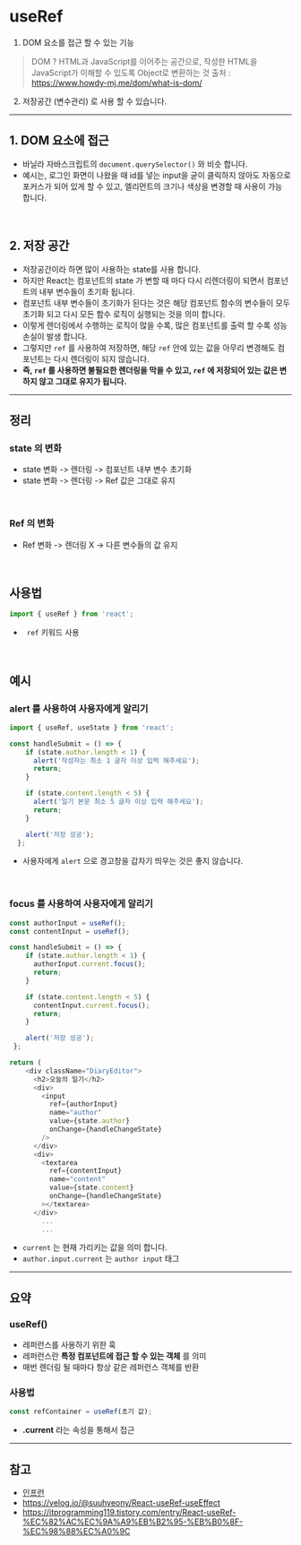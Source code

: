 # useRef
1. DOM 요소를 접근 할 수 있는 기능
> DOM ?
HTML과 JavaScript를 이어주는 공간으로, 작성한 HTML을 JavaScript가 이해할 수 있도록 Object로 변환하는 것
출처 : https://www.howdy-mj.me/dom/what-is-dom/
2. 저장공간 (변수관리) 로 사용 할 수 있습니다.


***

## 1. DOM 요소에 접근
- 바닐라 자바스크립트의 `document.querySelector()` 와 비슷 합니다.
- 예시는, 로그인 화면이 나왔을 때 id를 넣는 input을 굳이 클릭하지 않아도 자동으로 포커스가 되어 있게 할 수 있고, 엘리먼트의 크기나 색상을 변경할 때 사용이 가능 합니다.

<br>

## 2. 저장 공간
- 저장공간이라 하면 많이 사용하는 state를 사용 합니다.
- 하지만 React는 컴포넌트의 state 가 변할 때 마다 다시 리렌더링이 되면서 컴포넌트의 내부 변수들이 초기화 됩니다.
- 컴포넌트 내부 변수들이 초기화가 된다는 것은 해당 컴포넌트 함수의 변수들이 모두 초기화 되고 다시 모든 함수 로직이 실행되는 것을 의미 합니다.
- 이렇게 렌더링에서 수행하는 로직이 많을 수록, 많은 컴포넌트를 출력 할 수록 성능 손실이 발생 합니다.
- 그렇지만 `ref` 를 사용하여 저장하면, 해당 `ref` 안에 있는 값을 아무리 변경해도 컴포넌트는 다시 렌더링이 되지 않습니다.
- __즉, `ref` 를 사용하면 불필요한 렌더링을 막을 수 있고, `ref` 에 저장되어 있는 값은 변하지 않고 그대로 유지가 됩니다.__

***

## 정리
### state 의 변화
- state 변화 -> 렌더링 -> 컴포넌트 내부 변수 초기화
- state 변화 -> 렌더링 -> Ref 값은 그대로 유지

<br>

### Ref 의 변화
- Ref 변화 -> 렌더링 X -> 다른 변수들의 값 유지


<br>

## 사용법
```js
import { useRef } from 'react';
```
- ` ref` 키워드 사용

<br>

## 예시 
### alert 를 사용하여 사용자에게 알리기
```js
import { useRef, useState } from 'react';

const handleSubmit = () => {
    if (state.author.length < 1) {
      alert('작성자는 최소 1 글자 이상 입력 해주세요');
      return;
    }

    if (state.content.length < 5) {
      alert('일기 본문 최소 5 글자 이상 입력 해주세요');
      return;
    }

    alert('저장 성공');
  };
```
- 사용자에게 `alert` 으로 경고창을 갑자기 띄우는 것은 좋지 않습니다.

<br>

### focus 를 사용하여 사용자에게 알리기
```js
const authorInput = useRef();
const contentInput = useRef();

const handleSubmit = () => {
    if (state.author.length < 1) {
      authorInput.current.focus();
      return;
    }

    if (state.content.length < 5) {
      contentInput.current.focus();
      return;
    }

    alert('저장 성공');
 };

return (
    <div className="DiaryEditor">
      <h2>오늘의 일기</h2>
      <div>
        <input
          ref={authorInput} 
          name="author"
          value={state.author}
          onChange={handleChangeState}
        />
      </div>
      <div>
        <textarea
		  ref={contentInput}
          name="content"
          value={state.content}
          onChange={handleChangeState}
        ></textarea>
      </div>
		...
        ...
```
- `current` 는 현재 가리키는 값을 의미 합니다.
- `author.input.current` 는 `author input` 태그 

***

## 요약
### useRef()
- 레퍼런스를 사용하기 위한 훅
- 레퍼런스란 __특정 컴포넌트에 접근 할 수 있는 객체__ 를 의미
- 매번 렌더링 될 때마다 항상 같은 레퍼런스 객체를 반환

### 사용법
```js
const refContainer = useRef(초기 값);
```
- __.current__ 라는 속성을 통해서 접근


***

## 참고
- [인프런](https://www.inflearn.com/course/%ED%95%9C%EC%9E%85-%EB%A6%AC%EC%95%A1%ED%8A%B8/dashboard)
- https://velog.io/@suuhyeony/React-useRef-useEffect
- https://itprogramming119.tistory.com/entry/React-useRef-%EC%82%AC%EC%9A%A9%EB%B2%95-%EB%B0%8F-%EC%98%88%EC%A0%9C